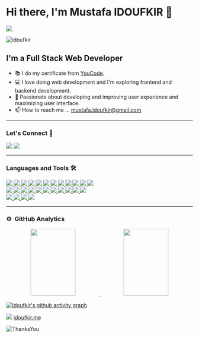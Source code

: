 # Hi there, I'm Mustafa IDOUFKIR 👋

   <img align="center" src="https://user-images.githubusercontent.com/57219106/144024332-dd4c62f3-a45b-4716-92b3-4a4233ecef9e.gif"/>

   <p align="left"> <img src="https://komarev.com/ghpvc/?username=idoufkir&label=Profile%20views&color=0e75b6&style=flat" alt="idoufkir" /> </p>
   
   ## I'm a Full Stack Web Developer

   - 📚 I do my certificate from <a href="https://www.youcode.ma" target="_blank">YouCode</a>.
   - 💻 I love doing web development and I'm exploring frontend and backend development.
   - 💞️ Passionate about developing and improving user experience and maximizing user interface.
   - 📫 How to reach me ... mustafa.idoufkir@gmail.com

   ---
    
   <!-- [![jaeskim's 42 stats](https://badge42.herokuapp.com/api/stats/midoufki?cursus=C%20Piscine)](https://github.com/Idoufkir) -->

   ### Let's Connect 🤝

   <a href="https://www.linkedin.com/in/idoufkir/" target="_blank"><img src="https://img.icons8.com/color/48/000000/linkedin.png"/></a>
   <a href="https://github.com/Idoufkir" target="_blank"><img src="https://img.icons8.com/stickers/48/000000/github.png"/></a>

   ---

   ### Languages and Tools 🛠 

   <a href="https://github.com/Idoufkir">
    
   <img src="https://img.icons8.com/color/48/000000/c-programming.png"/>
   <img src="https://img.icons8.com/color/48/000000/html-5--v1.png"/>
   <img src="https://img.icons8.com/color/48/000000/css3.png"/>
   <img src="https://img.icons8.com/color/48/000000/javascript--v1.png"/>
   <img src="https://img.icons8.com/color/48/000000/bootstrap.png"/>
   <img src="https://img.icons8.com/color/48/000000/mongodb.png"/>
   <img src="https://img.icons8.com/color/48/000000/mysql-logo.png"/>
   <img src="https://img.icons8.com/ultraviolet/40/000000/react--v1.png"/>
   <img src="https://img.icons8.com/color/48/000000/nodejs.png"/>
   <img src="https://img.icons8.com/color/48/000000/vue-js.png"/>
   <img src="https://img.icons8.com/officel/48/000000/php-logo.png"/>
   <img src="https://img.icons8.com/fluency/48/000000/laravel.png"/>



   <br/> 
    
   <img src="https://img.icons8.com/color/48/000000/git.png"/>
   <img src="https://img.icons8.com/color/48/000000/npm.png"/>
   <img src="https://img.icons8.com/color/48/000000/visual-studio-code-2019.png"/>
   <img src="https://img.icons8.com/color/48/000000/adobe-xd--v1.png"/>
   <img src="https://img.icons8.com/color/48/000000/adobe-photoshop--v1.png"/>
   <img src="https://img.icons8.com/color/48/000000/adobe-illustrator--v1.png"/>
   <img src="https://img.icons8.com/color/48/000000/figma--v1.png"/>
   <img src="https://img.icons8.com/color/48/000000/wordpress.png"/>
   <img src="https://img.icons8.com/color/48/000000/woocommerce.png"/>
   <img src="https://img.icons8.com/color/48/000000/heroku.png"/>
   <img src="https://img.icons8.com/color/48/000000/trello.png"/>
   
   
   <br/>
   
   <img src="https://img.icons8.com/office/48/000000/api-settings.png"/>
   <img src="https://img.icons8.com/office/48/000000/code.png"/>
   <img src="https://img.icons8.com/office/48/000000/command-line.png"/>
   <img src="https://img.icons8.com/office/48/000000/console.png"/>
   

   </a>

   <br/>

   ---




   ### ⚙️ &nbsp;GitHub Analytics

   <p align="center">
   <a href="https://github.com/Idoufkir">
   <img height="180em" width="49%" src="https://github-readme-stats-eight-theta.vercel.app/api?username=Idoufkir&show_icons=true&theme=algolia"/>
   <img height="180em" width="49%" src="https://github-readme-stats-eight-theta.vercel.app/api/top-langs/?username=Idoufkir&layout=compact&langs_count=8&theme=algolia"/>
   </a>
   </p>

   [![Idoufkir's github activity graph](https://activity-graph.herokuapp.com/graph?username=Idoufkir&theme=react-dark)](https://github.com/idoufkir/github-readme-activity-graph)


   <img src="https://img.icons8.com/office/20/000000/resume.png"/> <a href="https://www.idoufkir.me" target="_blank">idoufkir.me</a>
   
   ![ThanksYou](https://img.shields.io/badge/🙏Thank_You_For_Spending_a_Moment_On_My_Profile,_Happy_Coding,_All_The_Very_Best-dodgerred.svg?style=for-the-badge)

   [instagram]: https://www.instagram.com/id__oufkir/
   [linkedin]: https://www.linkedin.com/in/idoufkir/
